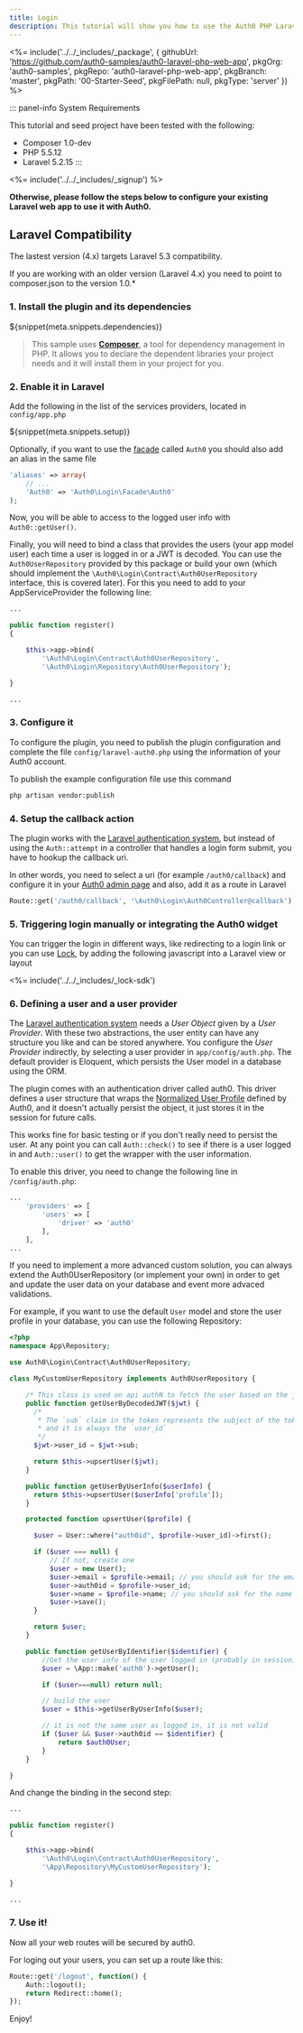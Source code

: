 ```yaml
---
title: Login
description: This tutorial will show you how to use the Auth0 PHP Laravel SDK to add authentication and authorization to your web app.
---
```



<%= include('../../_includes/_package', {
  githubUrl: 'https://github.com/auth0-samples/auth0-laravel-php-web-app',
  pkgOrg: 'auth0-samples',
  pkgRepo: 'auth0-laravel-php-web-app',
  pkgBranch: 'master',
  pkgPath: '00-Starter-Seed',
  pkgFilePath: null,
  pkgType: 'server'
}) %>

::: panel-info System Requirements

 This tutorial and seed project have been tested with the following:
* Composer 1.0-dev
* PHP 5.5.12
* Laravel 5.2.15
:::

<%= include('../../_includes/_signup') %>

**Otherwise, please follow the steps below to configure your existing Laravel web app to use it with Auth0.**

## Laravel Compatibility

The lastest version (4.x) targets Laravel 5.3 compatibility.

If you are working with an older version (Laravel 4.x) you need to point to composer.json to the version 1.0.*

### 1. Install the plugin and its dependencies

${snippet(meta.snippets.dependencies)}

> This sample uses **[Composer](https://getcomposer.org/doc/00-intro.md)**, a tool for dependency management in PHP. It allows you to declare the dependent libraries your project needs and it will install them in your project for you.

### 2. Enable it in Laravel
Add the following in the list of the services providers, located in `config/app.php`

${snippet(meta.snippets.setup)}

Optionally, if you want to use the [facade](http://laravel.com/docs/facades) called `Auth0` you should also add an alias in the same file

```php
'aliases' => array(
    // ...
    'Auth0' => 'Auth0\Login\Facade\Auth0'
);
```

Now, you will be able to access to the logged user info with `Auth0::getUser()`.

Finally, you will need to bind a class that provides the users (your app model user) each time a user is logged in or a JWT is decoded. You can use the `Auth0UserRepository` provided by this package or build your own (which should implement the `\Auth0\Login\Contract\Auth0UserRepository` interface, this is covered later).
For this you need to add to your AppServiceProvider the following line:

```php
...

public function register()
{

    $this->app->bind(
        '\Auth0\Login\Contract\Auth0UserRepository',
        '\Auth0\Login\Repository\Auth0UserRepository');

}

...
```

### 3. Configure it

To configure the plugin, you need to publish the plugin configuration and complete the file `config/laravel-auth0.php` using the information of your Auth0 account.

To publish the example configuration file use this command

```bash
php artisan vendor:publish
```

### 4. Setup the callback action

The plugin works with the [Laravel authentication system](https://laravel.com/docs/5.3/authentication), but instead of using the `Auth::attempt` in a controller that handles a login form submit, you have to hookup the callback uri.

In other words, you need to select a uri (for example `/auth0/callback`) and configure it in your [Auth0 admin page](${manage_url}/#/applications) and also, add it as a route in Laravel

```php
Route::get('/auth0/callback', '\Auth0\Login\Auth0Controller@callback');
```

### 5. Triggering login manually or integrating the Auth0 widget

You can trigger the login in different ways, like redirecting to a login link or you can use [Lock](/lock), by adding the following javascript into a Laravel view or layout

<%= include('../../_includes/_lock-sdk')

### 6. Defining a user and a user provider

The [Laravel authentication system](https://laravel.com/docs/5.3/authentication) needs a *User Object* given by a *User Provider*. With these two abstractions, the user entity can have any structure you like and can be stored anywhere. You configure the *User Provider* indirectly, by selecting a user provider in `app/config/auth.php`. The default provider is Eloquent, which persists the User model in a database using the ORM.

The plugin comes with an authentication driver called auth0. This driver defines a user structure that wraps the [Normalized User Profile](/user-profile) defined by Auth0, and it doesn't actually persist the object, it just stores it in the session for future calls.

This works fine for basic testing or if you don't really need to persist the user. At any point you can call `Auth::check()` to see if there is a user logged in and `Auth::user()` to get the wrapper with the user information.

To enable this driver, you need to change the following line in `/config/auth.php`:

```php
...
    'providers' => [
        'users' => [
            'driver' => 'auth0'
        ],
    ],
...
```

If you need to implement a more advanced custom solution, you can always extend the Auth0UserRepository (or implement your own) in order to get and update the user data on your database and event more advaced validations.

For example, if you want to use the default `User` model and store the user profile in your database, you can use the following Repository:

```php
<?php
namespace App\Repository;

use Auth0\Login\Contract\Auth0UserRepository;

class MyCustomUserRepository implements Auth0UserRepository {

    /* This class is used on api authN to fetch the user based on the jwt.*/
    public function getUserByDecodedJWT($jwt) {
      /*
       * The `sub` claim in the token represents the subject of the token
       * and it is always the `user_id`
       */
      $jwt->user_id = $jwt->sub;

      return $this->upsertUser($jwt);
    }

    public function getUserByUserInfo($userInfo) {
      return $this->upsertUser($userInfo['profile']);
    }

    protected function upsertUser($profile) {

      $user = User::where("auth0id", $profile->user_id)->first();

      if ($user === null) {
          // If not, create one
          $user = new User();
          $user->email = $profile->email; // you should ask for the email scope
          $user->auth0id = $profile->user_id;
          $user->name = $profile->name; // you should ask for the name scope
          $user->save();
      }

      return $user;
    }

    public function getUserByIdentifier($identifier) {
        //Get the user info of the user logged in (probably in session)
        $user = \App::make('auth0')->getUser();

        if ($user===null) return null;

        // build the user
        $user = $this->getUserByUserInfo($user);

        // it is not the same user as logged in, it is not valid
        if ($user && $user->auth0id == $identifier) {
            return $auth0User;
        }
    }

}
```

And change the binding in the second step:

```php
...

public function register()
{

    $this->app->bind(
        '\Auth0\Login\Contract\Auth0UserRepository',
        '\App\Repository\MyCustomUserRepository');

}

...
```

### 7. Use it!

Now all your web routes will be secured by auth0.

For loging out your users, you can set up a route like this:

```php
Route::get('/logout', function() {
    Auth::logout();
    return Redirect::home();
});
```

Enjoy!

